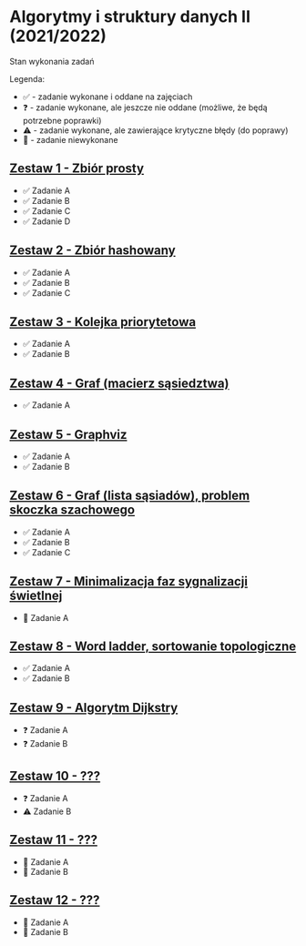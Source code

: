 # Algorytmy i struktury danych II (2021/2022)

Stan wykonania zadań

Legenda:

- :white_check_mark: - zadanie wykonane i oddane na zajęciach
- :question: - zadanie wykonane, ale jeszcze nie oddane (możliwe, że będą potrzebne poprawki)
- :warning: - zadanie wykonane, ale zawierające krytyczne błędy (do poprawy)
- :black_square_button: - zadanie niewykonane

## [Zestaw 1 - Zbiór prosty](Zestaw%2001)

- :white_check_mark: Zadanie A
- :white_check_mark: Zadanie B
- :white_check_mark: Zadanie C
- :white_check_mark: Zadanie D

## [Zestaw 2 - Zbiór hashowany](Zestaw%2002)

- :white_check_mark: Zadanie A
- :white_check_mark: Zadanie B
- :white_check_mark: Zadanie C

## [Zestaw 3 - Kolejka priorytetowa](Zestaw%2003)

- :white_check_mark: Zadanie A
- :white_check_mark: Zadanie B

## [Zestaw 4 - Graf (macierz sąsiedztwa)](Zestaw%2004)

- :white_check_mark: Zadanie A

## [Zestaw 5 - Graphviz](Zestaw%2005)

- :white_check_mark: Zadanie A
- :white_check_mark: Zadanie B

## [Zestaw 6 - Graf (lista sąsiadów), problem skoczka szachowego](Zestaw%2006)

- :white_check_mark: Zadanie A
- :white_check_mark: Zadanie B
- :white_check_mark: Zadanie C

## [Zestaw 7 - Minimalizacja faz sygnalizacji świetlnej](Zestaw%2007)

- :black_square_button: Zadanie A

## [Zestaw 8 - Word ladder, sortowanie topologiczne](Zestaw%2008)

- :white_check_mark: Zadanie A
- :white_check_mark: Zadanie B

## [Zestaw 9 - Algorytm Dijkstry](Zestaw%2009)

- :question: Zadanie A
- :question: Zadanie B

## [Zestaw 10 - ???](Zestaw%2010)

- :question: Zadanie A
- :warning: Zadanie B

## [Zestaw 11 - ???](Zestaw%2011)

- :black_square_button: Zadanie A
- :black_square_button: Zadanie B

## [Zestaw 12 - ???](Zestaw%2012)

- :black_square_button: Zadanie A
- :black_square_button: Zadanie B

